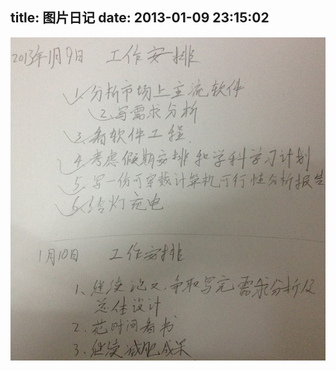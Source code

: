 title: 图片日记
date: 2013-01-09 23:15:02
---

[![2013-1-9](/uploads/2013/01/2013-1-9.jpg)](/uploads/2013/01/2013-1-9.jpg)